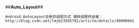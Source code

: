 ##**Auto_Layout**##
```
Android AutoLayout全新的适配方式 堪称适配终结者：
http://blog.csdn.net/lmj623565791/article/details/49990941
```